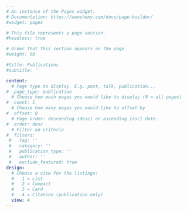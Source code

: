 ```yaml
---
# An instance of the Pages widget.
# Documentation: https://wowchemy.com/docs/page-builder/
#widget: pages

# This file represents a page section.
#headless: true

# Order that this section appears on the page.
#weight: 60

#title: Publications
#subtitle: ''

content:
  # Page type to display. E.g. post, talk, publication...
#  page_type: publication
  # Choose how much pages you would like to display (0 = all pages)
#  count: 5
  # Choose how many pages you would like to offset by
#  offset: 0
  # Page order: descending (desc) or ascending (asc) date.
#  order: desc
  # Filter on criteria
#  filters:
 #   tag: ''
 #   category: ''
 #   publication_type: ''
 #   author: ''
 #   exclude_featured: true
design:
  # Choose a view for the listings:
  #   1 = List
  #   2 = Compact
  #   3 = Card
  #   4 = Citation (publication only)
  view: 4
---
```

